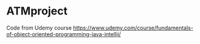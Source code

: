 # ATMproject
Code from Udemy course
https://www.udemy.com/course/fundamentals-of-object-oriented-programming-java-intellij/
